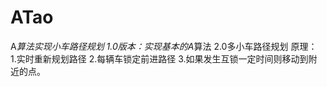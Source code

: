 # ATao
A*算法实现小车路径规划
1.0版本：实现基本的A*算法
2.0多小车路径规划
原理：
    1.实时重新规划路径
    2.每辆车锁定前进路径
    3.如果发生互锁一定时间则移动到附近的点。
